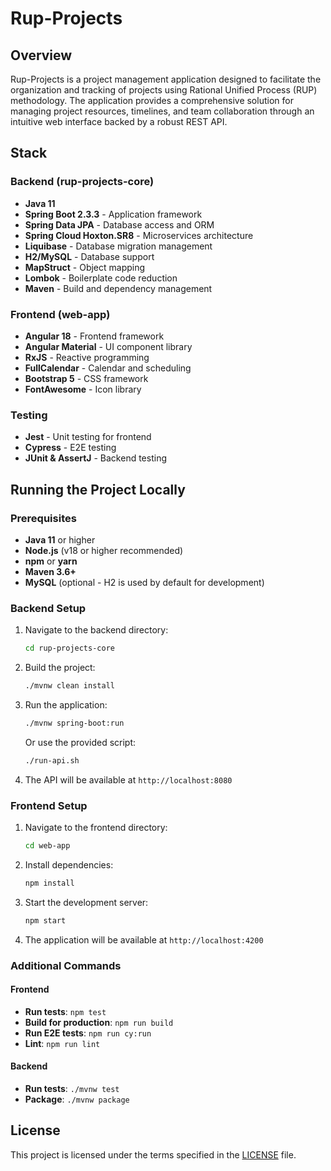 # Rup-Projects

## Overview

Rup-Projects is a project management application designed to facilitate the organization and tracking of projects using
Rational Unified Process (RUP) methodology. The application provides a comprehensive solution for managing project
resources, timelines, and team collaboration through an intuitive web interface backed by a robust REST API.

## Stack

### Backend (rup-projects-core)

- **Java 11**
- **Spring Boot 2.3.3** - Application framework
- **Spring Data JPA** - Database access and ORM
- **Spring Cloud Hoxton.SR8** - Microservices architecture
- **Liquibase** - Database migration management
- **H2/MySQL** - Database support
- **MapStruct** - Object mapping
- **Lombok** - Boilerplate code reduction
- **Maven** - Build and dependency management

### Frontend (web-app)

- **Angular 18** - Frontend framework
- **Angular Material** - UI component library
- **RxJS** - Reactive programming
- **FullCalendar** - Calendar and scheduling
- **Bootstrap 5** - CSS framework
- **FontAwesome** - Icon library

### Testing

- **Jest** - Unit testing for frontend
- **Cypress** - E2E testing
- **JUnit & AssertJ** - Backend testing

## Running the Project Locally

### Prerequisites

- **Java 11** or higher
- **Node.js** (v18 or higher recommended)
- **npm** or **yarn**
- **Maven 3.6+**
- **MySQL** (optional - H2 is used by default for development)

### Backend Setup

1. Navigate to the backend directory:
   ```bash
   cd rup-projects-core
   ```

2. Build the project:
   ```bash
   ./mvnw clean install
   ```

3. Run the application:
   ```bash
   ./mvnw spring-boot:run
   ```

   Or use the provided script:
   ```bash
   ./run-api.sh
   ```

4. The API will be available at `http://localhost:8080`

### Frontend Setup

1. Navigate to the frontend directory:
   ```bash
   cd web-app
   ```

2. Install dependencies:
   ```bash
   npm install
   ```

3. Start the development server:
   ```bash
   npm start
   ```

4. The application will be available at `http://localhost:4200`

### Additional Commands

#### Frontend

- **Run tests**: `npm test`
- **Build for production**: `npm run build`
- **Run E2E tests**: `npm run cy:run`
- **Lint**: `npm run lint`

#### Backend

- **Run tests**: `./mvnw test`
- **Package**: `./mvnw package`

## License

This project is licensed under the terms specified in the [LICENSE](LICENSE) file.
